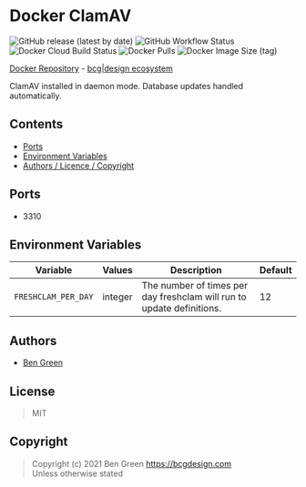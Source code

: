 # Docker ClamAV

![GitHub release (latest by date)](https://img.shields.io/github/v/release/bencgreen/docker-clamav) ![GitHub Workflow Status](https://img.shields.io/github/workflow/status/bencgreen/docker-clamav/build?label=github) ![Docker Cloud Build Status](https://img.shields.io/docker/cloud/build/bcgdesign/clamav?label=docker) ![Docker Pulls](https://img.shields.io/docker/pulls/bcgdesign/clamav?label=pulls) ![Docker Image Size (tag)](https://img.shields.io/docker/image-size/bcgdesign/clamav/latest?label=size)

[Docker Repository](https://hub.docker.com/r/bcgdesign/clamav) - [bcg|design ecosystem](https://github.com/bencgreen/docker)

ClamAV installed in daemon mode. Database updates handled automatically.

## Contents

* [Ports](#ports)
* [Environment Variables](#environment-variables)
* [Authors / Licence / Copyright](#authors)

## Ports

* 3310

## Environment Variables

| Variable            | Values  | Description                                                           | Default |
| ------------------- | ------- | --------------------------------------------------------------------- | ------- |
| `FRESHCLAM_PER_DAY` | integer | The number of times per day freshclam will run to update definitions. | 12      |

## Authors

* [Ben Green](https://github.com/bencgreen)

## License

> MIT

## Copyright

> Copyright (c) 2021 Ben Green <https://bcgdesign.com>  
> Unless otherwise stated
